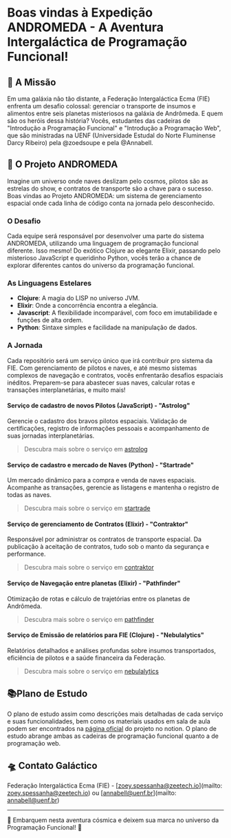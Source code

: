 # Boas vindas à Expedição ANDROMEDA - A Aventura Intergaláctica de Programação Funcional!

## 🚀 A Missão

Em uma galáxia não tão distante, a Federação Intergaláctica Ecma (FIE) enfrenta um desafio colossal: gerenciar o transporte de insumos e alimentos entre seis planetas misteriosos na galáxia de Andrômeda. E quem são os heróis dessa história? Vocês, estudantes das cadeiras de "Introdução a Programação Funcional" e "Introdução a Programação Web", que são ministradas na UENF (Universidade Estudal do Norte Fluminense Darcy Ribeiro) pela @zoedsoupe e pela @Annabell.

## 🌌 O Projeto ANDROMEDA

Imagine um universo onde naves deslizam pelo cosmos, pilotos são as estrelas do show, e contratos de transporte são a chave para o sucesso. Boas vindas ao Projeto ANDROMEDA: um sistema de gerenciamento espacial onde cada linha de código conta na jornada pelo desconhecido.

### O Desafio

Cada equipe será responsável por desenvolver uma parte do sistema ANDROMEDA, utilizando uma linguagem de programação funcional diferente. Isso mesmo! Do exótico Clojure ao elegante Elixir, passando pelo misterioso JavaScript e queridinho Python, vocês terão a chance de explorar diferentes cantos do universo da programação funcional.

### As Linguagens Estelares

- **Clojure**: A magia do LISP no universo JVM.
- **Elixir**: Onde a concorrência encontra a elegância.
- **Javascript**: A flexibilidade incomparável, com foco em imutabilidade e funções de alta ordem.
- **Python**: Sintaxe simples e facilidade na manipulação de dados.

### A Jornada

Cada repositório será um serviço único que irá contribuir pro sistema da FIE. Com gerenciamento de pilotos e naves, e até mesmo sistemas complexos de navegação e contratos, vocês enfrentarão desafios espaciais inéditos. Preparem-se para abastecer suas naves, calcular rotas e transações interplanetárias, e muito mais!

#### Serviço de cadastro de novos Pilotos (JavaScript) - "Astrolog"

Gerencie o cadastro dos bravos pilotos espaciais. Validação de certificações, registro de informações pessoais e acompanhamento de suas jornadas interplanetárias.

> Descubra mais sobre o serviço em [astrolog](https://github.com/andromeda-fie/astrolog)

#### Serviço de cadastro e mercado de Naves (Python) - "Startrade"

Um mercado dinâmico para a compra e venda de naves espaciais. Acompanhe as transações, gerencie as listagens e mantenha o registro de todas as naves.

> Descubra mais sobre o serviço em [startrade](https://github.com/andromeda-fie/startrade)

#### Serviço de gerenciamento de Contratos (Elixir) - "Contraktor"

Responsável por administrar os contratos de transporte espacial. Da publicação à aceitação de contratos, tudo sob o manto da segurança e performance.

> Descubra mais sobre o serviço em [contraktor](https://github.com/andromeda-fie/contraktor)

#### Serviço de Navegação entre planetas (Elixir) - "Pathfinder"

Otimização de rotas e cálculo de trajetórias entre os planetas de Andrômeda.

> Descubra mais sobre o serviço em [pathfinder](https://github.com/andromeda-fie/pathfinder)

#### Serviço de Emissão de relatórios para FIE (Clojure) - "Nebulalytics"

Relatórios detalhados e análises profundas sobre insumos transportados, eficiência de pilotos e a saúde financeira da Federação.

> Descubra mais sobre o serviço em [nebulalytics](https://github.com/andromeda-fie/nebulalytics)

## 📚Plano de Estudo

O plano de estudo assim como descrições mais detalhadas de cada serviço e suas funcionalidades, bem como os materiais usados em sala de aula podem ser encontrados na [página oficial](https://zeetechio.notion.site/Introdu-o-a-Programa-o-Funcional-Plano-de-Estudo-47bd9e130b084794a2497ae4921ec33b?pvs=4) do projeto no notion. O plano de estudo abrange ambas as cadeiras de programação funcional quanto a de programação web.

## 🛸 Contato Galáctico

Federação Intergaláctica Ecma (FIE) - [zoey.spessanha@zeetech.io](mailto: zoey.spessanha@zeetech.io) ou [annabell@uenf.br](mailto: annabell@uenf.br)

---

🌟 Embarquem nesta aventura cósmica e deixem sua marca no universo da Programação Funcional! 🌟
